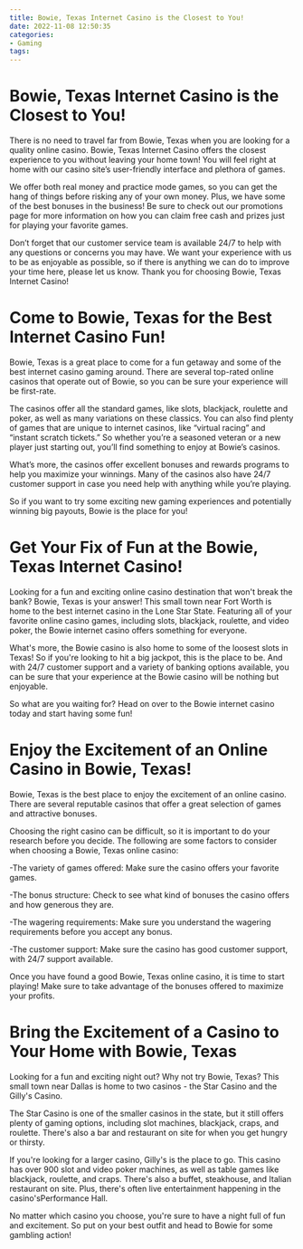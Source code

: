```yaml
---
title: Bowie, Texas Internet Casino is the Closest to You!
date: 2022-11-08 12:50:35
categories:
- Gaming
tags:
---
```



#  Bowie, Texas Internet Casino is the Closest to You!

There is no need to travel far from Bowie, Texas when you are looking for a quality online casino. Bowie, Texas Internet Casino offers the closest experience to you without leaving your home town! You will feel right at home with our casino site’s user-friendly interface and plethora of games.

We offer both real money and practice mode games, so you can get the hang of things before risking any of your own money. Plus, we have some of the best bonuses in the business! Be sure to check out our promotions page for more information on how you can claim free cash and prizes just for playing your favorite games.

Don’t forget that our customer service team is available 24/7 to help with any questions or concerns you may have. We want your experience with us to be as enjoyable as possible, so if there is anything we can do to improve your time here, please let us know. Thank you for choosing Bowie, Texas Internet Casino!

#  Come to Bowie, Texas for the Best Internet Casino Fun!

Bowie, Texas is a great place to come for a fun getaway and some of the best internet casino gaming around. There are several top-rated online casinos that operate out of Bowie, so you can be sure your experience will be first-rate.

The casinos offer all the standard games, like slots, blackjack, roulette and poker, as well as many variations on these classics. You can also find plenty of games that are unique to internet casinos, like “virtual racing” and “instant scratch tickets.” So whether you’re a seasoned veteran or a new player just starting out, you’ll find something to enjoy at Bowie’s casinos.

What’s more, the casinos offer excellent bonuses and rewards programs to help you maximize your winnings. Many of the casinos also have 24/7 customer support in case you need help with anything while you’re playing.

So if you want to try some exciting new gaming experiences and potentially winning big payouts, Bowie is the place for you!

#  Get Your Fix of Fun at the Bowie, Texas Internet Casino!

Looking for a fun and exciting online casino destination that won't break the bank? Bowie, Texas is your answer! This small town near Fort Worth is home to the best internet casino in the Lone Star State. Featuring all of your favorite online casino games, including slots, blackjack, roulette, and video poker, the Bowie internet casino offers something for everyone.

What's more, the Bowie casino is also home to some of the loosest slots in Texas! So if you're looking to hit a big jackpot, this is the place to be. And with 24/7 customer support and a variety of banking options available, you can be sure that your experience at the Bowie casino will be nothing but enjoyable.

So what are you waiting for? Head on over to the Bowie internet casino today and start having some fun!

#  Enjoy the Excitement of an Online Casino in Bowie, Texas!

Bowie, Texas is the best place to enjoy the excitement of an online casino. There are several reputable casinos that offer a great selection of games and attractive bonuses.

Choosing the right casino can be difficult, so it is important to do your research before you decide. The following are some factors to consider when choosing a Bowie, Texas online casino:

-The variety of games offered: Make sure the casino offers your favorite games.

-The bonus structure: Check to see what kind of bonuses the casino offers and how generous they are.

-The wagering requirements: Make sure you understand the wagering requirements before you accept any bonus.

-The customer support: Make sure the casino has good customer support, with 24/7 support available.

Once you have found a good Bowie, Texas online casino, it is time to start playing! Make sure to take advantage of the bonuses offered to maximize your profits.

#  Bring the Excitement of a Casino to Your Home with Bowie, Texas

Looking for a fun and exciting night out? Why not try Bowie, Texas? This small town near Dallas is home to two casinos - the Star Casino and the Gilly's Casino.

The Star Casino is one of the smaller casinos in the state, but it still offers plenty of gaming options, including slot machines, blackjack, craps, and roulette. There's also a bar and restaurant on site for when you get hungry or thirsty.

If you're looking for a larger casino, Gilly's is the place to go. This casino has over 900 slot and video poker machines, as well as table games like blackjack, roulette, and craps. There's also a buffet, steakhouse, and Italian restaurant on site. Plus, there's often live entertainment happening in the casino'sPerformance Hall.

No matter which casino you choose, you're sure to have a night full of fun and excitement. So put on your best outfit and head to Bowie for some gambling action!